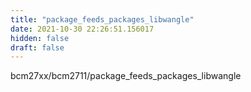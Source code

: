 ```yaml
---
title: "package_feeds_packages_libwangle"
date: 2021-10-30 22:26:51.156017
hidden: false
draft: false
---
```


bcm27xx/bcm2711/package_feeds_packages_libwangle

